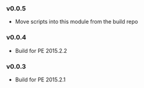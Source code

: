 ### v0.0.5

* Move scripts into this module from the build repo

### v0.0.4

* Build for PE 2015.2.2

### v0.0.3

* Build for PE 2015.2.1
